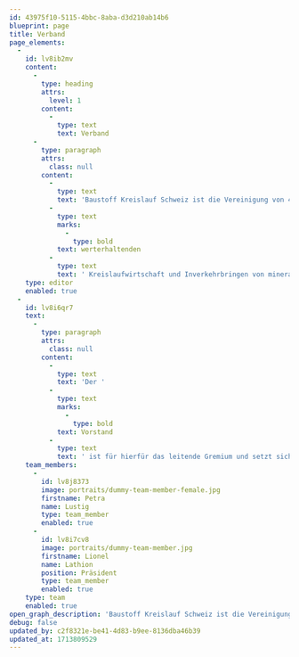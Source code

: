 ```yaml
---
id: 43975f10-5115-4bbc-8aba-d3d210ab14b6
blueprint: page
title: Verband
page_elements:
  -
    id: lv8ib2mv
    content:
      -
        type: heading
        attrs:
          level: 1
        content:
          -
            type: text
            text: Verband
      -
        type: paragraph
        attrs:
          class: null
        content:
          -
            type: text
            text: 'Baustoff Kreislauf Schweiz ist die Vereinigung von 4xx Mitgliedern aus der Schweizer Kies- Beton und Recyclingbranche. Vision, Strategie und Ziele sind Bestandteil der aktuellen Diskussionen innerhalb des Verbands. Im Fokus stehen dabei das Schaffen von guten politischen und rechtli-chen Rahmenbedingungen für die Mitglieder, die Themenführerschaft bei der primären und se-kundären Materialgewinnung, '
          -
            type: text
            marks:
              -
                type: bold
            text: werterhaltenden
          -
            type: text
            text: ' Kreislaufwirtschaft und Inverkehrbringen von mineralischen Baustoffe, die Vertretung der Interessen der Mitglieder gegenüber der Polik und den Behörden, das Fördern von Innovationen sowie das Aufzeigen der Stärken der Branche mit ihren aufgeschlossenen, verantwortungsvollen und innovativen Mitgliedern. '
    type: editor
    enabled: true
  -
    id: lv8i6qr7
    text:
      -
        type: paragraph
        attrs:
          class: null
        content:
          -
            type: text
            text: 'Der '
          -
            type: text
            marks:
              -
                type: bold
            text: Vorstand
          -
            type: text
            text: ' ist für hierfür das leitende Gremium und setzt sich folgendermassen zusammen: '
    team_members:
      -
        id: lv8j8373
        image: portraits/dummy-team-member-female.jpg
        firstname: Petra
        name: Lustig
        type: team_member
        enabled: true
      -
        id: lv8i7cv8
        image: portraits/dummy-team-member.jpg
        firstname: Lionel
        name: Lathion
        position: Präsident
        type: team_member
        enabled: true
    type: team
    enabled: true
open_graph_description: 'Baustoff Kreislauf Schweiz ist die Vereinigung von 4xx Mitgliedern aus der Schweizer Kies- Beton und Recyclingbranche. Vision, Strategie und Ziele sind Bestandteil der aktuellen Diskussionen innerhalb des Verbands. Im Fokus stehen dabei das Schaffen von guten politischen und rechtli-chen Rahmenbedingungen für die Mitglieder, die Themenführerschaft bei der primären und se-kundären Materialgewinnung, werterhaltenden Kreislaufwirtschaft und Inverkehrbringen von mineralischen Baustoffe, die Vertretung der Interessen der Mitglieder gegenüber der Polik und den Behörden, das Fördern von Innovationen sowie das Aufzeigen der Stärken der Branche mit ihren aufgeschlossenen, verantwortungsvollen und innovativen Mitgliedern.'
debug: false
updated_by: c2f8321e-be41-4d83-b9ee-8136dba46b39
updated_at: 1713809529
---
```

